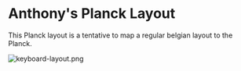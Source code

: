 # Anthony's Planck Layout
This Planck layout is a tentative to map a regular belgian layout to the Planck.

![keyboard-layout.png](https://raw.githubusercontent.com/anthonyrichir/qmk_firmware/anthony/keyboards/planck/keymaps/anthony/keyboard-layout.png)

